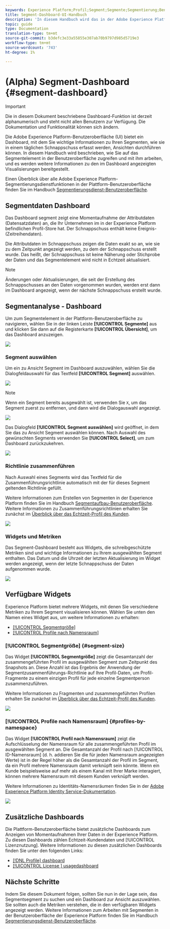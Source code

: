 ```yaml
---
keywords: Experience Platform;Profil;Segment;Segmente;Segmentierung;Benutzeroberfläche;UI;Anpassen;SegmentDashboard;Dashboard
title: Segment-Dashboard-UI-Handbuch
description: 'In diesem Handbuch wird das in der Adobe Experience Platform-Benutzeroberfläche verfügbare Segment-Dashboard beschrieben. '
topic: guide
type: Documentation
translation-type: tm+mt
source-git-commit: b3defc3e33a55855e307ab70b9797d985d5719e3
workflow-type: tm+mt
source-wordcount: '743'
ht-degree: 1%

---
```



# (Alpha) Segment-Dashboard {#segment-dashboard}

>[!IMPORTANT]
>
>Die in diesem Dokument beschriebene Dashboard-Funktion ist derzeit alphanumerisch und steht nicht allen Benutzern zur Verfügung. Die Dokumentation und Funktionalität können sich ändern.

Die Adobe Experience Platform-Benutzeroberfläche (UI) bietet ein Dashboard, mit dem Sie wichtige Informationen zu Ihren Segmenten, wie sie in einem täglichen Schnappschuss erfasst werden, Ansichten durchführen können. In diesem Handbuch wird beschrieben, wie Sie auf das Segmentelement in der Benutzeroberfläche zugreifen und mit ihm arbeiten, und es werden weitere Informationen zu den im Dashboard angezeigten Visualisierungen bereitgestellt.

Einen Überblick über alle Adobe Experience Platform-Segmentierungsdienstfunktionen in der Plattform-Benutzeroberfläche finden Sie im Handbuch [Segmentierungsdienst-Benutzeroberfläche](overview.md).

## Segmentdaten Dashboard

Das Dashboard segment zeigt eine Momentaufnahme der Attributdaten (Datensatzdaten) an, die Ihr Unternehmen im in der Experience Platform befindlichen Profil-Store hat. Der Schnappschuss enthält keine Ereignis- (Zeitreihendaten).

Die Attributdaten im Schnappschuss zeigen die Daten exakt so an, wie sie zu dem Zeitpunkt angezeigt werden, zu dem der Schnappschuss erstellt wurde. Das heißt, der Schnappschuss ist keine Näherung oder Stichprobe der Daten und das Segmentelement wird nicht in Echtzeit aktualisiert.

>[!NOTE]
>
>Änderungen oder Aktualisierungen, die seit der Erstellung des Schnappschusses an den Daten vorgenommen wurden, werden erst dann im Dashboard angezeigt, wenn der nächste Schnappschuss erstellt wurde.

## Segmentanalyse - Dashboard

Um zum Segmentelement in der Plattform-Benutzeroberfläche zu navigieren, wählen Sie in der linken Leiste **[!UICONTROL Segmente]** aus und klicken Sie dann auf die Registerkarte **[!UICONTROL Übersicht]**, um das Dashboard anzuzeigen.

![](../images/ui/segment-dashboard/dashboard-overview.png)

### Segment auswählen

Um ein zu Ansicht Segment im Dashboard auszuwählen, wählen Sie die Dialogfeldauswahl für das Textfeld **[!UICONTROL Segment]** auswählen.

![](../images/ui/segment-dashboard/select-segment.png)

>[!NOTE]
>
>Wenn ein Segment bereits ausgewählt ist, verwenden Sie `X`, um das Segment zuerst zu entfernen, und dann wird die Dialogauswahl angezeigt.
>
>![](../images/ui/segment-dashboard/remove-segment.png)

Das Dialogfeld **[!UICONTROL Segment auswählen]** wird geöffnet, in dem Sie das zu Ansicht Segment auswählen können. Nach Auswahl des gewünschten Segments verwenden Sie **[!UICONTROL Select]**, um zum Dashboard zurückzukehren.

![](../images/ui/segment-dashboard/select-segment-dialog.png)

### Richtlinie zusammenführen

Nach Auswahl eines Segments wird das Textfeld für die Zusammenführungsrichtlinie automatisch mit der für dieses Segment geltenden Richtlinie gefüllt.

Weitere Informationen zum Erstellen von Segmenten in der Experience Platform finden Sie im Handbuch [Segmentaufbau-Benutzeroberfläche](segment-builder.md). Weitere Informationen zu Zusammenführungsrichtlinien erhalten Sie zunächst im [Überblick über das Echtzeit-Profil des Kunden](../../profile/home.md).

![](../images/ui/segment-dashboard/merge-policy.png)

### Widgets und Metriken

Das Segment-Dashboard besteht aus Widgets, die schreibgeschützte Metriken sind und wichtige Informationen zu Ihrem ausgewählten Segment enthalten. Das Datum und die Uhrzeit der letzten Aktualisierung im Widget werden angezeigt, wenn der letzte Schnappschuss der Daten aufgenommen wurde.

![](../images/ui/segment-dashboard/widget-timestamp.png)

## Verfügbare Widgets

Experience Platform bietet mehrere Widgets, mit denen Sie verschiedene Metriken zu Ihrem Segment visualisieren können. Wählen Sie unten den Namen eines Widget aus, um weitere Informationen zu erhalten:

* [[!UICONTROL Segmentgröße]](#segment-size)
* [[!UICONTROL Profile nach Namensraum]](#profiles-by-namespace)

### [!UICONTROL Segmentgröße] {#segment-size}

Das Widget **[!UICONTROL Segmentgröße]** zeigt die Gesamtanzahl der zusammengeführten Profil im ausgewählten Segment zum Zeitpunkt des Snapshots an. Diese Anzahl ist das Ergebnis der Anwendung der Segmentzusammenführungs-Richtlinie auf Ihre Profil-Daten, um Profil-Fragmente zu einem einzigen Profil für jede einzelne Segmentperson zusammenzuführen.

Weitere Informationen zu Fragmenten und zusammengeführten Profilen erhalten Sie zunächst im [Überblick über das Echtzeit-Profil des Kunden](../home.md).

![](../images/ui/segment-dashboard/segment-size.png)

### [!UICONTROL Profile nach Namensraum] {#profiles-by-namespace}

Das Widget **[!UICONTROL Profil nach Namensraum]** zeigt die Aufschlüsselung der Namensraum für alle zusammengeführten Profil im ausgewählten Segment an. Die Gesamtanzahl der Profil nach [!UICONTROL ID-Namensraum] (d. h. addieren Sie die für jeden Namensraum angezeigten Werte) ist in der Regel höher als die Gesamtanzahl der Profil im Segment, da ein Profil mehrere Namensraum damit verknüpft sein könnte. Wenn ein Kunde beispielsweise auf mehr als einem Kanal mit Ihrer Marke interagiert, können mehrere Namensraum mit diesem Kunden verknüpft werden.

Weitere Informationen zu Identitäts-Namensräumen finden Sie in der [Adobe Experience Platform Identity Service-Dokumentation](../../identity-service/home.md).

![](../images/ui/segment-dashboard/profiles-by-namespace.png)

## Zusätzliche Dashboards

Die Plattform-Benutzeroberfläche bietet zusätzliche Dashboards zum Anzeigen von Momentaufnahmen Ihrer Daten in der Experience Platform. Zu diesen Dashboards zählen Echtzeit-Kundendaten und [!UICONTROL Lizenznutzung]. Weitere Informationen zu diesen zusätzlichen Dashboards finden Sie unter den folgenden Links:

* [[!DNL Profile] dashboard](../../profile/ui/profile-dashboard.md)
* [[!UICONTROL License ] usagedashboard](../../landing/license-usage-dashboard.md)

## Nächste Schritte

Indem Sie diesem Dokument folgen, sollten Sie nun in der Lage sein, das Segmentsegment zu suchen und ein Dashboard zur Ansicht auszuwählen. Sie sollten auch die Metriken verstehen, die in den verfügbaren Widgets angezeigt werden. Weitere Informationen zum Arbeiten mit Segmenten in der Benutzeroberfläche der Experience Platform finden Sie im Handbuch [Segmentierungsdienst-Benutzeroberfläche](overview.md).